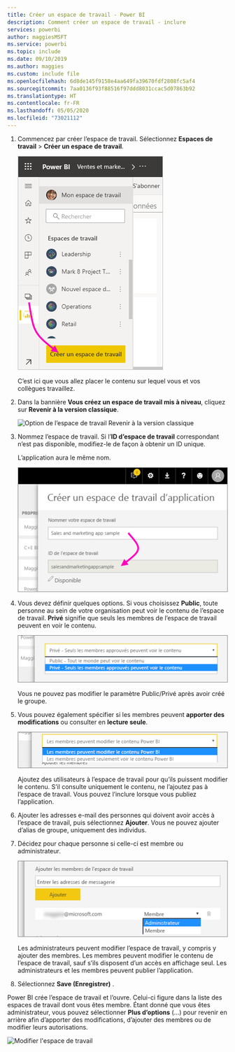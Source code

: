 ```yaml
---
title: Créer un espace de travail - Power BI
description: Comment créer un espace de travail - inclure
services: powerbi
author: maggiesMSFT
ms.service: powerbi
ms.topic: include
ms.date: 09/10/2019
ms.author: maggies
ms.custom: include file
ms.openlocfilehash: 6d8de145f9158e4aa649fa39670fdf2808fc5af4
ms.sourcegitcommit: 7aa0136f93f88516f97ddd8031ccac5d07863b92
ms.translationtype: HT
ms.contentlocale: fr-FR
ms.lasthandoff: 05/05/2020
ms.locfileid: "73021112"
---
```

1. Commencez par créer l’espace de travail. Sélectionnez **Espaces de travail** > **Créer un espace de travail**. 
   
     ![Créer un espace de travail](media/powerbi-service-create-app-workspace/power-bi-workspace-create.png)
   
    C’est ici que vous allez placer le contenu sur lequel vous et vos collègues travaillez.

2. Dans la bannière **Vous créez un espace de travail mis à niveau**, cliquez sur **Revenir à la version classique**. 

    ![Option de l’espace de travail Revenir à la version classique](media/powerbi-service-create-app-workspace/power-bi-revert-classic-workspace.png)

3. Nommez l’espace de travail. Si l’**ID d’espace de travail** correspondant n’est pas disponible, modifiez-le de façon à obtenir un ID unique.
   
     L’application aura le même nom.
   
     ![Nommer l’espace de travail](media/powerbi-service-create-app-workspace/power-bi-apps-create-workspace-name.png)

3. Vous devez définir quelques options. Si vous choisissez **Public**, toute personne au sein de votre organisation peut voir le contenu de l’espace de travail. **Privé** signifie que seuls les membres de l’espace de travail peuvent en voir le contenu.
   
     ![Définir comme public ou privé](media/powerbi-service-create-app-workspace/power-bi-apps-create-workspace-private-public.png)
   
    Vous ne pouvez pas modifier le paramètre Public/Privé après avoir créé le groupe.

4. Vous pouvez également spécifier si les membres peuvent **apporter des modifications** ou consulter en **lecture seule**.
   
     ![Définir la modification ou l’affichage uniquement](media/powerbi-service-create-app-workspace/power-bi-apps-create-workspace-members-edit.png)
   
     Ajoutez des utilisateurs à l’espace de travail pour qu’ils puissent modifier le contenu. S’il consulte uniquement le contenu, ne l’ajoutez pas à l’espace de travail. Vous pouvez l’inclure lorsque vous publiez l’application.

5. Ajouter les adresses e-mail des personnes qui doivent avoir accès à l’espace de travail, puis sélectionnez **Ajouter**. Vous ne pouvez ajouter d’alias de groupe, uniquement des individus.

6. Décidez pour chaque personne si celle-ci est membre ou administrateur.
   
     ![Définir le statut de membre ou d’administrateur](media/powerbi-service-create-app-workspace/power-bi-apps-create-workspace-admin.png)
   
    Les administrateurs peuvent modifier l’espace de travail, y compris y ajouter des membres. Les membres peuvent modifier le contenu de l’espace de travail, sauf s’ils disposent d’un accès en affichage seul. Les administrateurs et les membres peuvent publier l’application.

7. Sélectionnez **Save (Enregistrer)** .

Power BI crée l’espace de travail et l’ouvre. Celui-ci figure dans la liste des espaces de travail dont vous êtes membre. Étant donné que vous êtes administrateur, vous pouvez sélectionner **Plus d’options** (…) pour revenir en arrière afin d’apporter des modifications, d’ajouter des membres ou de modifier leurs autorisations.

![Modifier l'espace de travail](media/powerbi-service-create-app-workspace/power-bi-workspace-old-settings.png)


